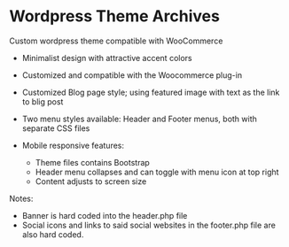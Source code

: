 # Wordpress Theme Archives
 Custom wordpress theme compatible with WooCommerce

- Minimalist design with attractive accent colors

- Customized and compatible with the Woocommerce plug-in

- Customized Blog page style; using featured image with text as the link to blig post

- Two menu styles available: Header and Footer menus, both with separate CSS files

- Mobile responsive features:
    - Theme files contains Bootstrap
    - Header menu collapses and can toggle with menu icon at top right
    - Content adjusts to screen size


Notes:

   - Banner is hard coded into the header.php file
   - Social icons and links to said social websites in the footer.php file are also hard coded.
